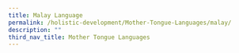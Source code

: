 ```yaml
---
title: Malay Language
permalink: /holistic-development/Mother-Tongue-Languages/malay/
description: ""
third_nav_title: Mother Tongue Languages
---
```

